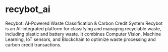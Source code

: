 # recybot_ai
Recybot: AI-Powered Waste Classification &amp; Carbon Credit System Recybot is an AI-integrated platform for classifying and managing recyclable waste, including plastic and battery waste. It combines Computer Vision, Machine Learning, IoT sensors, and Blockchain to optimize waste processing and carbon credit transactions.
